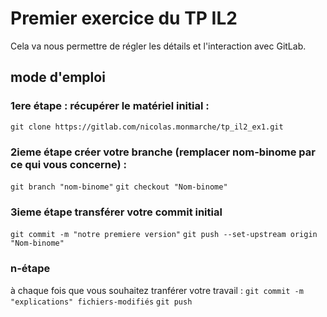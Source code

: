 # Premier exercice du TP IL2
Cela va nous permettre de régler les détails et l'interaction avec GitLab.

## mode d'emploi
### 1ere étape : récupérer le matériel initial :
`git clone https://gitlab.com/nicolas.monmarche/tp_il2_ex1.git`

### 2ieme étape créer votre branche (remplacer nom-binome par ce qui vous concerne) :
`git branch "nom-binome"`
`git checkout "Nom-binome"`

### 3ieme étape transférer votre commit initial
`git commit -m "notre premiere version"`
`git push --set-upstream origin "Nom-binome"`

### n-étape
à chaque fois que vous souhaitez tranférer votre travail :
`git commit -m "explications" fichiers-modifiés`
`git push`
